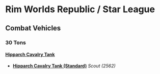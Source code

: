 # Rim Worlds Republic / Star League 

## Combat Vehicles 

### 30 Tons 

#### [Hipparch Cavalry Tank](../../../units/hipparch_cavalry_tank.md) 

- [**Hipparch Cavalry Tank (Standard)**](../../../units/hipparch_cavalry_tank/hipparch_cavalry_tank_standard.md) *Scout (2562)* 

